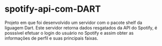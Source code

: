 # spotify-api-com-DART
Projeto em que foi desenvolvido um servidor com o pacote shelf da liguagem Dart. Este servidor retorna dados resgatados da API do Spotify, é posssível efetuar o login do usuário no Spotify e assim obter as informações de perfil e suas principais faixas.
